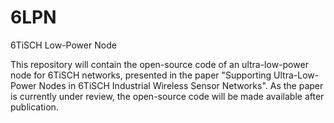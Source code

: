 # 6LPN
6TiSCH Low-Power Node

This repository will contain the open-source code of an ultra-low-power node for 6TiSCH networks, presented in the paper "Supporting Ultra-Low-Power Nodes in 6TiSCH Industrial Wireless Sensor Networks". As the paper is currently under review, the open-source code will be made available after publication.
